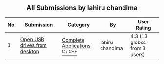 ﻿<div align="center">

## All Submissions by lahiru chandima

</div>

No.  | Submission | Category | By   | User Rating
---- | ---------- | -------- | ---- | -----------
1 | [Open USB drives from desktop<br />](https://github.com/Planet-Source-Code/lahiru-chandima-open-usb-drives-from-desktop__3-12923) | [Complete Applications<br /><sup>C / C++</sup>](../ByCategory/complete-applications__3-7.md) | lahiru chandima | 4.3 (13 globes from 3 users)
